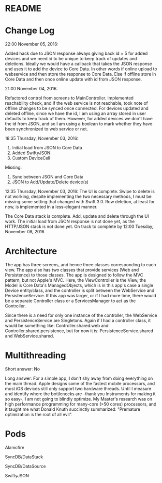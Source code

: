 # README #

# Change Log #
22:00 November 05, 2016:

Added hack due to JSON response always giving back id = 5 for added devices and we need id to be unique to keep track of updates and deletions. Ideally we would have a callback that takes the JSON response and uses it to add the device to Core Data. In other words if online upload to webservice and then store the response to Core Data. Else if offline store in Core Data and then once online update with id from JSON response.


21:00 November 04, 2016:

Refactored control from screens to MainController.
Implemented reachability check, and if the web service is not reachable, took note of offline changes to be synced once connected.
For devices updated and deleted offline, since we have the id, I am using an array stored in user defaults to keep track of them. However, for added devices we don't have the id from JSON, and so I am using a boolean to mark whether they have been synchronized to web service or not.


18:35 Thursday, November 03, 2016:
1. Initial load from JSON to Core Data
2. Added SwiftyJSON
3. Custom DeviceCell

Missing:
1. Sync between JSON and Core Data
2. JSON to Add/Update/Delete device(s)

12:35 Thursday, November 03, 2016:
The UI is complete. Swipe to delete is not working, despite implementing the two necessary methods, I must be missing some setting that changed with Swift 3.0. Row deletion, at least for now, is implemented in a less-elegant manner.

The Core Data stack is complete. Add, update and delete through the UI work. The initial load from JSON response is not done yet, as the HTTP/JSON stack is not done yet. On track to complete by 12:00 Tuesday, November 08, 2016.

# Architecture #
The app has three screens, and hence three classes corresponding to each view. The app also has two classes that provide services (Web and Persistence) to those classes. The app is designed to follow the MVC pattern, but not Apple's MVC. Here, the ViewController is the View, the Model is Core Data's ManagedObjects, which is in this app's case a single Device entity/class, and the controller is split between the WebService and PersistenceService. If this app was larger, or if I had more time, there would be a separate Controller class or a ServicesManager to act as the Controller.

Since there is a need for only one instance of the controller, the WebService and PersistenceService are Singletons. Again if I had a controller class, it would be something like: Controller.shared.web and Controller.shared.persistence, but for now it is: PersistenceService.shared and WebService.shared.

# Multithreading #
Short answer: No

Long answer: For a simple app, I don't shy away from doing everything on the main thread. Apple designs some of the fastest mobile processors, and most iOS devices still only support two hardware threads. Until I measure and identify where the bottlenecks are -thank you Instruments for making it so easy-, I am not going to blindly optimize. My Master's research was on high performance programming for many-core (>50 cores) processors, and it taught me what Donald Knuth succinctly summarized: "Premature optimization is the root of all evil".

# Pods #
Alamofire

SyncDB/DataStack

SyncDB/DataSource

SwiftyJSON